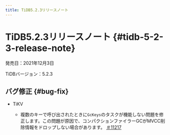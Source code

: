 ```yaml
---
title: TiDB5.2.3リリースノート
---
```


# TiDB5.2.3リリースノート {#tidb-5-2-3-release-note}

発売日：2021年12月3日

TiDBバージョン：5.2.3

## バグ修正 {#bug-fix}

-   TiKV

    -   複数のキーで呼び出されたときに`GcKeys`のタスクが機能しない問題を修正します。この問題が原因で、コンパクションファイラーGCがMVCC削除情報をドロップしない場合があります。 [＃11217](https://github.com/tikv/tikv/issues/11217)
